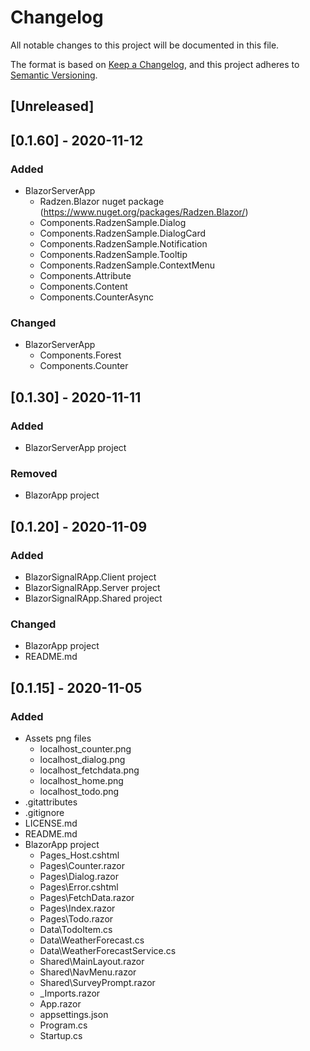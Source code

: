 # Changelog
All notable changes to this project will be documented in this file.

The format is based on [Keep a Changelog](https://keepachangelog.com/en/1.0.0/),
and this project adheres to [Semantic Versioning](https://semver.org/spec/v2.0.0.html).

## [Unreleased]

## [0.1.60] - 2020-11-12
### Added
- BlazorServerApp
  - Radzen.Blazor nuget package (https://www.nuget.org/packages/Radzen.Blazor/)
  - Components.RadzenSample.Dialog
  - Components.RadzenSample.DialogCard
  - Components.RadzenSample.Notification
  - Components.RadzenSample.Tooltip
  - Components.RadzenSample.ContextMenu
  - Components.Attribute
  - Components.Content
  - Components.CounterAsync
### Changed
- BlazorServerApp
  - Components.Forest
  - Components.Counter

## [0.1.30] - 2020-11-11
### Added
- BlazorServerApp project
### Removed
- BlazorApp project

## [0.1.20] - 2020-11-09
### Added
- BlazorSignalRApp.Client project
- BlazorSignalRApp.Server project
- BlazorSignalRApp.Shared project
### Changed
- BlazorApp project
- README.md

## [0.1.15] - 2020-11-05
### Added
- Assets png files
  - localhost_counter.png
  - localhost_dialog.png
  - localhost_fetchdata.png
  - localhost_home.png
  - localhost_todo.png
- .gitattributes
- .gitignore
- LICENSE.md
- README.md
- BlazorApp project
  - Pages\_Host.cshtml
  - Pages\Counter.razor
  - Pages\Dialog.razor
  - Pages\Error.cshtml
  - Pages\FetchData.razor
  - Pages\Index.razor
  - Pages\Todo.razor
  - Data\TodoItem.cs
  - Data\WeatherForecast.cs
  - Data\WeatherForecastService.cs
  - Shared\MainLayout.razor
  - Shared\NavMenu.razor
  - Shared\SurveyPrompt.razor
  - _Imports.razor
  - App.razor
  - appsettings.json
  - Program.cs
  - Startup.cs
